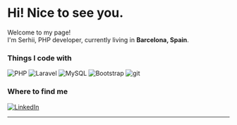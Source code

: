 <h1> Hi! Nice to see you.</h1>

<p>Welcome to my page! </br> I'm Serhii, PHP developer, currently living in <b>Barcelona, ​​Spain</b>. </p>
<h3>Things I code with</h3>
<p>
  <img alt="PHP" src="https://img.shields.io/badge/php-white?logo=php&logoColor=%23777BB4&logoSize=auto" />
  <img alt="Laravel" src="https://img.shields.io/badge/Laravel-CCE5FF?logo=Laravel&logoColor=%23FF2D20&logoSize=auto" /> 
  <img alt="MySQL" src="https://img.shields.io/badge/MySQL-FFFFCC?logo=mysql&logoColor=%234479A1&logoSize=auto" />
  <img alt="Bootstrap" src="https://img.shields.io/badge/Bootstrap-CCFFCC?logo=Bootstrap&logoColor=%237952B3&logoSize=auto" />
  <img alt="git" src="https://img.shields.io/badge/-Git-F05032?style=flat-square&logo=git&logoColor=white" />
</p>
<h3>Where to find me</h3>
<p><a href="https://www.linkedin.com/in/serhii1/" target="_blank"><img alt="LinkedIn" src="https://img.shields.io/badge/linkedin-%230077B5.svg?&style=for-the-badge&logo=linkedin&logoColor=white" /></a>
</p>

------------
